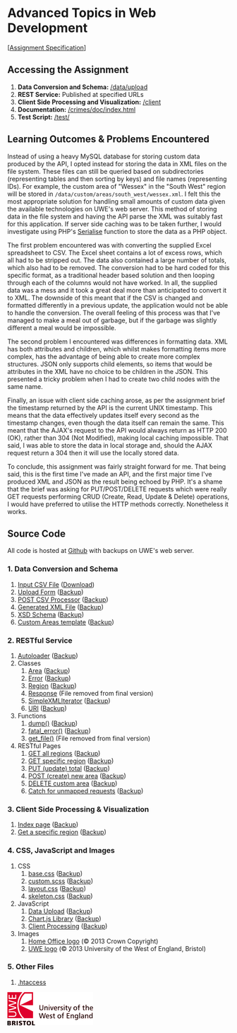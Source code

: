 # Advanced Topics in Web Development

[[Assignment Specification](http://www.cems.uwe.ac.uk/~p-chatterjee/modules/atwd/assignment/ATWD_Assignment_2013-14.html)]

## Accessing the Assignment

1. **Data Conversion and Schema:** [/data/upload](/data/upload)
2. **REST Service:** Published at specified URLs
3. **Client Side Processing and Visualization:** [/client](/client/index.html)
4. **Documentation:** [/crimes/doc/index.html](/crimes/doc/index.html)
5. **Test Script:** [/test/](/test/)

## Learning Outcomes & Problems Encountered

Instead of using a heavy MySQL database for storing custom data produced by the API, I opted instead for storing the data in XML files on the file system. These files can still be queried based on subdirectories (representing tables and then sorting by keys) and file names (representing IDs). For example, the custom area of "Wessex" in the "South West" region will be stored in `/data/custom/areas/south_west/wessex.xml`. I felt this the most appropriate solution for handling small amounts of custom data given the available technologies on UWE's web server. This method of storing data in the file system and having the API parse the XML was suitably fast for this application. If server side caching was to be taken further, I would investigate using PHP's [Serialise](http://www.php.net/manual/en/function.serialize.php) function to store the data as a PHP object. 

The first problem encountered was with converting the supplied Excel spreadsheet to CSV. The Excel sheet contains a lot of excess rows, which all had to be stripped out. The data also contained a large number of totals, which also had to be removed. The conversion had to be hard coded for this specific format, as a traditional header based solution and then looping through each of the columns would not have worked. In all, the supplied data was a mess and it took a great deal more than anticipated to convert it to XML. The downside of this meant that if the CSV is changed and formatted differently in a previous update, the application would not be able to handle the conversion. The overall feeling of this process was that I've managed to make a meal out of garbage, but if the garbage was slightly different a meal would be impossible.

The second problem I encountered was differences in formatting data. XML has both attributes and children, which whilst makes formatting items more complex, has the advantage of being able to create more complex structures. JSON only supports child elements, so items that would be attributes in the XML have no choice to be children in the JSON. This presented a tricky problem when I had to create two child nodes with the same name. 

Finally, an issue with client side caching arose, as per the assignment brief the timestamp returned by the API is the current UNIX timestamp. This means that the data effectively updates itself every second as the timestamp changes, even though the data itself can remain the same. This meant that the AJAX's request to the API would always return as HTTP 200 (OK), rather than 304 (Not Modified), making local caching impossible. That said, I was able to store the data in local storage and, should the AJAX request return a 304 then it will use the locally stored data.

To conclude, this assignment was fairly straight forward for me. That being said, this is the first time I've made an API, and the first major time I've produced XML and JSON as the result being echoed by PHP. It's a shame that the brief was asking for PUT/POST/DELETE requests which were really GET requests performing CRUD (Create, Read, Update & Delete) operations, I would have preferred to utilise the HTTP methods correctly. Nonetheless it works.

## Source Code

All code is hosted at [Github](https://github.com/benargo/atwd) with backups on UWE's web server.

### 1. Data Conversion and Schema
1. [Input CSV File](https://github.com/benargo/atwd/blob/master/data/recorded_crime.csv) ([Download](/data/recorded_crime.csv))
2. [Upload Form](https://github.com/benargo/atwd/blob/master/data/upload.get.php) ([Backup](/data/upload.get.phps))
3. [POST CSV Processor](https://github.com/benargo/atwd/blob/master/data/upload.post.php) ([Backup](/data/upload.post.phps))
3. [Generated XML File](https://github.com/benargo/atwd/blob/master/data/recorded_crime.xml) ([Backup](/data/recorded_crime.xml))
4. [XSD Schema](https://github.com/benargo/atwd/blob/master/data/recorded_crime.xsd) ([Backup](/data/recorded_crime.xsd))
5. [Custom Areas template](https://github.com/benargo/atwd/blob/master/data/custom_areas.template.xml) ([Backup](/data/custom_areas.template.xml))

### 2. RESTful Service
1. [Autoloader](https://github.com/benargo/atwd/blob/master/api/autoload.php) ([Backup](/api/autoload.phps))
2. Classes
	1. [Area](https://github.com/benargo/atwd/blob/master/api/classes/area.php) ([Backup](/api/classes/area.phps))
	2. [Error](https://github.com/benargo/atwd/blob/master/api/classes/error.php) ([Backup](/api/classes/error.phps))	
	3. [Region](https://github.com/benargo/atwd/blob/master/api/classes/region.php) ([Backup](/api/classes/region.phps))
	4. [Response](https://github.com/benargo/atwd/blob/1cc57d96595644c8633cdc87f2ad3b7f7d5a1570/api/classes/response.php) (File removed from final version)
	5. [SimpleXMLIterator](https://github.com/benargo/atwd/blob/master/api/classes/SimpleXMLIterator.php) ([Backup](/api/classes/SimpleXMLIterator.phps))
	6. [URI](https://github.com/benargo/atwd/blob/master/api/classes/uri.php) ([Backup](/api/classes/uri.phps))
3. Functions
	1. [dump()](https://github.com/benargo/atwd/blob/master/api/functions/dump.php) ([Backup](/api/functions/dump.phps))
	2. [fatal_error()](https://github.com/benargo/atwd/blob/master/api/functions/fatal_error.php) ([Backup](/api/functions/fatal_error.phps))
	3. [get_file()](https://github.com/benargo/atwd/blob/25b03e2e10ed4d59ebe7022c20335c10adc4dc4c/api/functions/get_file.php) (File removed from final version)
4. RESTful Pages
	1. [GET all regions](https://github.com/benargo/atwd/blob/master/api/getAll.php) ([Backup](/api/getAll.phps))
	2. [GET specific region](https://github.com/benargo/atwd/blob/master/api/get.php) ([Backup](/api/get.phps))
	3. [PUT (update) total](https://github.com/benargo/atwd/blob/master/api/put.php) ([Backup](/api/put.phps))
	4. [POST (create) new area](https://github.com/benargo/atwd/blob/master/api/post.php) ([Backup](/api/post.phps))
	5. [DELETE custom area](https://github.com/benargo/atwd/blob/master/api/delete.php) ([Backup](/api/delete.phps))
	6. [Catch for unmapped requests](https://github.com/benargo/atwd/blob/master/api/catch_all.php) ([Backup](/api/catch_all.phps))

### 3. Client Side Processing & Visualization
1. [Index page](https://github.com/benargo/atwd/blob/master/client/index.html) ([Backup](/client/))
2. [Get a specific region](https://github.com/benargo/atwd/blob/master/client/get-region.html) ([Backup](/client/get-region.html))

### 4. CSS, JavaScript and Images
1. CSS
	1. [base.css](https://github.com/benargo/atwd/blob/master/media/css/base.css) ([Backup](/media/css/base.css))
	2. [custom.scss](https://github.com/benargo/atwd/blob/master/media/css/custom.scss) ([Backup](/media/css/custom.scss))
	3. [layout.css](https://github.com/benargo/atwd/blob/master/media/css/layout.css) ([Backup](/media/css/layout.css))
	4. [skeleton.css](https://github.com/benargo/atwd/blob/master/media/css/skeleton.css) ([Backup](/media/css/skeleton.css))
2. JavaScript
	1. [Data Upload](https://github.com/benargo/atwd/blob/master/media/js/data-upload.js) ([Backup](/media/js/data-upload.js))
	2. [Chart.js Library](https://github.com/benargo/atwd/blob/master/media/js/chart.js) ([Backup](www.cems.uwe.ac.uk/~b2-argo/atwd/media/js/chart.js))
	3. [Client Processing](https://github.com/benargo/atwd/blob/master/media/js/client.js) ([Backup](/media/js/client.js))
3. Images
	1. [Home Office logo](/media/images/home_office.75px.png) (&copy; 2013 Crown Copyright)
	2. [UWE logo](/media/images/uwe.75px.png) (&copy; 2013 University of the West of England, Bristol)
	
### 5. Other Files
1. [.htaccess](https://github.com/benargo/atwd/blob/master/.htaccess)

![UWE logo](/media/images/uwe.75px.png)
